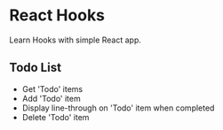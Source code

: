 # React Hooks

Learn Hooks with simple React app.

## Todo List

- Get 'Todo' items 
- Add 'Todo' item
- Display line-through on 'Todo' item when completed
- Delete 'Todo' item  